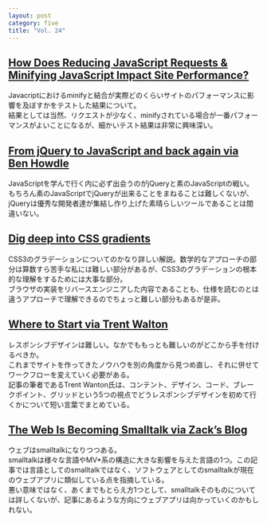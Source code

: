 ```yaml
---
layout: post
category: five
title: "Vol. 24"
---
```


## [How Does Reducing JavaScript Requests & Minifying JavaScript Impact Site Performance?](http://www.yottaa.com/blog/bid/259514/How-Does-Reducing-JavaScript-Requests-Minifying-JavaScript-Impact-Site-Performance)

Javacriptにおけるminifyと結合が実際どのくらいサイトのパフォーマンスに影響を及ぼすかをテストした結果について。  
結果としては当然、リクエストが少なく、minifyされている場合が一番パフォーマンスがよいことになるが、細かいテスト結果は非常に興味深い。

## [From jQuery to JavaScript and back again via Ben Howdle](http://benhowdle.im/2012/10/30/from-jquery-to-javascript-and-back-again/)

JavaScriptを学んで行く内に必ず出会うのがjQueryと素のJavaScriptの戦い。もちろん素のJavaScriptでjQueryが出来ることをまねることは難しくないが、jQueryは優秀な開発者達が集結し作り上げた素晴らしいツールであることは間違いない。

## [Dig deep into CSS gradients](http://hugogiraudel.com/blog/css-gradients)

CSS3のグラデーションについてのかなり詳しい解説。数学的なアプローチの部分は算数すら苦手な私には難しい部分があるが、CSS3のグラデーションの根本的な理解をするためには大事な部分。  
ブラウザの実装をリバースエンジニアした内容であることも、仕様を読むのとは違うアプローチで理解できるのでちょっと難しい部分もあるが是非。

## [Where to Start via Trent Walton](http://trentwalton.com/2013/02/07/where-to-start/)

レスポンシブデザインは難しい。なかでももっとも難しいのがどこから手を付けるべきか。  
これまでサイトを作ってきたノウハウを別の角度から見つめ直し、それに併せてワークフローを変えていく必要がある。  
記事の筆者であるTrent Wanton氏は、コンテント、デザイン、コード、ブレークポイント、グリッドという5つの視点でどうレスポンシブデザインを初めて行くかについて短い言葉でまとめている。

## [The Web Is Becoming Smalltalk via Zack’s Blog](http://zacharyvoase.com/2013/02/10/smallweb/)

ウェブはsmalltalkになりつつある。  
smalltalkは様々な言語やMV*系の構造に大きな影響を与えた言語の1つ。この記事では言語としてのsmalltalkではなく、ソフトウェアとしてのsmalltalkが現在のウェブアプリに類似している点を指摘している。  
悪い意味ではなく、あくまでもとらえ方1つとして、smalltalkそのものについては詳しくないが、記事にあるような方向にウェブアプリは向かっていくのかもしれない。